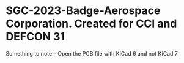 # SGC-2023-Badge-Aerospace Corporation. Created for CCI and DEFCON 31
Something to note – Open the PCB file with KiCad 6 and not KiCad 7
